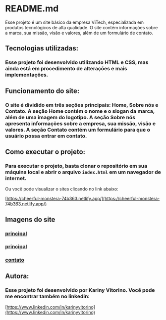 # README.md
Esse projeto é um site básico da empresa ViTech, especializada em produtos tecnológicos de alta qualidade. O site contém informações sobre a marca, sua missão, visão e valores, além de um formulário de contato.

## Tecnologias utilizadas:
### Esse projeto foi desenvolvido utilizando HTML e CSS, mas ainda está em procedimento de alterações e mais implementações.

## Funcionamento do site:
### O site é dividido em três seções principais: Home, Sobre nós e Contato. A seção Home contém o nome e o slogan da marca, além de uma imagem do logotipo. A seção Sobre nós apresenta informações sobre a empresa, sua missão, visão e valores. A seção Contato contém um formulário para que o usuário possa entrar em contato.

## Como executar o projeto:
### Para executar o projeto, basta clonar o repositório em sua máquina local e abrir o arquivo **`index.html`** em um navegador de internet.

Ou você pode visualizar o sites clicando no link abaixo:

[https://cheerful-monstera-74b363.netlify.app/](https://cheerful-monstera-74b363.netlify.app/)

## Imagens do site
### [principal](https://user-images.githubusercontent.com/125405624/220536099-f7f9c581-3178-429a-99cc-e52c0693e88e.png)
### [principal](https://user-images.githubusercontent.com/125405624/220536216-51b01235-792f-477d-bdf2-fc22f614460c.png)
### [contato](https://user-images.githubusercontent.com/125405624/220536272-7172636c-4679-4787-b343-4b49513c549e.png)

## Autora:
### Esse projeto foi desenvolvido por Kariny Vitorino. Você pode me encontrar também no linkedin:

[https://www.linkedin.com/in/karinyvitorino](https://www.linkedin.com/in/karinyvitorino)
